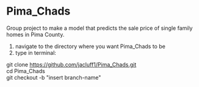 # Pima_Chads
Group project to make a model that predicts the sale price of single family homes in Pima County.

1) navigate to the directory where you want Pima_Chads to be
2) type in terminal: <br />

git clone https://github.com/jacluff1/Pima_Chads.git <br />
cd Pima_Chads <br />
git checkout -b "insert branch-name" <br />

